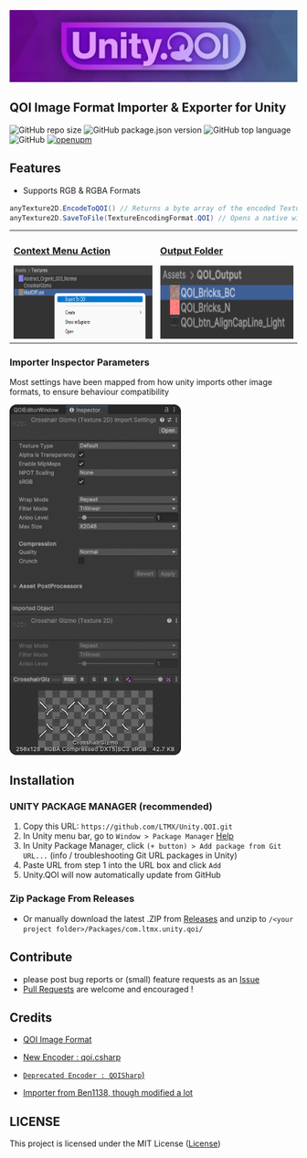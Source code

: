 ![Unity.QOI Logo](https://github.com/LTMX/Unity.QOI/blob/main/.branding/LTMX_Unity_QOI_Github_Banner_Thin.png)
 
## QOI Image Format Importer & Exporter for Unity
![GitHub repo size](https://img.shields.io/github/repo-size/LTMX/Unity.QOI)
![GitHub package.json version](https://img.shields.io/github/package-json/v/LTMX/Unity.QOI?color=blueviolet)
![GitHub top language](https://img.shields.io/github/languages/top/LTMX/Unity.QOI?color=success)
![GitHub](https://img.shields.io/github/license/LTMX/Unity.QOI)
[![openupm](https://img.shields.io/npm/v/com.ltmx.unity.qoi?label=openupm&registry_uri=https://package.openupm.com)](https://openupm.com/packages/com.ltmx.unity.qoi/)

<!--
<br>
<img align="left" src="https://raw.githubusercontent.com/LTMX/Banners-And-Buttons/main/Support%20Me%20Kofi%20Banner%20Shader%20Graph%20Mastery.png" width="140px"/>
<br>
-->

## Features

- Supports RGB & RGBA Formats
```csharp
anyTexture2D.EncodeToQOI() // Returns a byte array of the encoded Texture2D
anyTexture2D.SaveToFile(TextureEncodingFormat.QOI) // Opens a native window to save your file
```

<table>
    <tr>
      <td>
        <a href="selftitled.html">
          <div class="imgWrap floatleft">
            <h3>Context Menu Action</h3>
            <img src="https://raw.githubusercontent.com/LTMX/Unity.QOI/main/.documentation/QOI%20Context%20Menu.png" height="128">
          </div>
        </a>
      </td>
      <td>
        <a href="12x5.html">
          <div class="imgWrap floatleft">
            <h3>Output Folder</h3>
            <img src="https://raw.githubusercontent.com/LTMX/Unity.QOI/main/.documentation/Qoi%20Output%20Folder.png" height="128">
          </div>
        </a>
      </td>
    </tr>
  </table>


### Importer Inspector Parameters
Most settings have been mapped from how unity imports other image formats, to ensure behaviour compatibility

<img width="300" src="https://raw.githubusercontent.com/LTMX/Unity.QOI/main/.documentation/LTMX%20Unity%20Qoi%20Importer%20Editor%20Inspector.png">


<!--
### Editor Window

<img height="170" src=".documentation/Qoi%20Editor%20Window.png">
<img height="170" src=".documentation/Find%20Qoi%20Editor%20Window.png">
-->
    
## Installation
### UNITY PACKAGE MANAGER (recommended)
1. Copy this URL: ``https://github.com/LTMX/Unity.QOI.git``
2. In Unity menu bar, go to ``Window > Package Manager`` [Help](https://docs.unity3d.com/Manual/Packages.html)
3. In Unity Package Manager, click ``(+ button) > Add package from Git URL...`` (info / troubleshooting Git URL packages in Unity)
4. Paste URL from step 1 into the URL box and click ``Add``
5. Unity.QOI will now automatically update from GitHub
### Zip Package From Releases
- Or manually download the latest .ZIP from [Releases](https://https://github.com/LTMX/Unity.QOI/releases)
    and unzip to `/<your project folder>/Packages/com.ltmx.unity.qoi/`


## Contribute
- please post bug reports or (small) feature requests as an [Issue](https://github.com/LTMX/Unity.QOI/issues)
- [Pull Requests](https://github.com/LTMX/Unity.QOI/pulls) are welcome and encouraged !

## Credits
- [QOI Image Format](https://github.com/phoboslab/qoi)
- [New Encoder : qoi.csharp](https://github.com/kroppt/qoi.csharp)
- [`Deprecated Encoder : QOISharp`)](https://github.com/alanmcgovern/QoiSharp)

- <a href="https://github.com/Ben1138/unity-qoi">Importer from Ben1138, though modified a lot</a>

## LICENSE
<p>This project is licensed under the MIT License (<a href="LICENSE">License</a>)</p>
